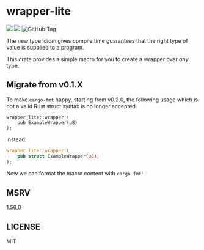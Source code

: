 # wrapper-lite

[![](https://img.shields.io/crates/v/wrapper-lite)](https://crates.io/crates/wrapper-lite)
[![](https://img.shields.io/docsrs/wrapper-lite)](https://docs.rs/wrapper-lite)
![GitHub Tag](https://img.shields.io/github/v/tag/hanyu-dev/wrapper-lite)

The new type idiom gives compile time guarantees that the right type of value is supplied to a program.

This crate provides a simple macro for you to create a wrapper over _any_ type.

## Migrate from v0.1.X

To make `cargo-fmt` happy, starting from v0.2.0, the following usage which is not a valid Rust struct syntax is no longer accepted.

```rust,compile_fail
wrapper_lite::wrapper!(
    pub ExampleWrapper(u8)
);
```

Instead:

```rust
wrapper_lite::wrapper!(
    pub struct ExampleWrapper(u8);
);
```

Now we can format the macro content with `cargo fmt`!

## MSRV

1.56.0

## LICENSE

MIT
